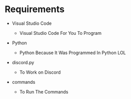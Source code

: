 
# Requirements
- Visual Studio Code
  - Visual Studio Code For You To Program

- Python
  - Python Because It Was Programmed In Python LOL

- discord.py
  - To Work on Discord

- commands
  - To Run The Commands
